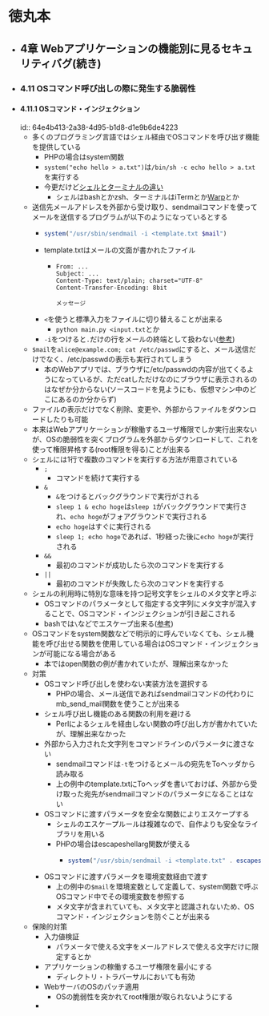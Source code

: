 # 徳丸本
- ## 4章 Webアプリケーションの機能別に見るセキュリティバグ(続き)
- ### 4.11 OSコマンド呼び出しの際に発生する脆弱性
- #### 4.11.1 OSコマンド・インジェクション
  id:: 64e4b413-2a38-4d95-b1d8-d1e9b6de4223
	- 多くのプログラミング言語ではシェル経由でOSコマンドを呼び出す機能を提供している
		- PHPの場合はsystem関数
		- `system("echo hello > a.txt")`は`/bin/sh -c echo hello > a.txt`を実行する
		- 今更だけど[シェルとターミナルの違い](https://zenn.dev/k_log24/articles/582af625164d41)
			- シェルはbashとかzsh、ターミナルはiTermとか[Warp](https://www.warp.dev/)とか
	- 送信先メールアドレスを外部から受け取り、sendmailコマンドを使ってメールを送信するプログラムが以下のようになっているとする
		- ```php
		  system("/usr/sbin/sendmail -i <template.txt $mail")
		  ```
		- template.txtはメールの文面が書かれたファイル
			- ```
			  From: ...
			  Subject: ...
			  Content-Type: text/plain; charset="UTF-8"
			  Content-Transfer-Encoding: 8bit
			  
			  メッセージ
			  ```
		- `<`を使うと標準入力をファイルに切り替えることが出来る
			- `python main.py <input.txt`とか
		- `-i`をつけると`.`だけの行をメールの終端として扱わない([参考](https://fumiyas.github.io/2014/12/13/sendmail.postfix-advent-calendar.html))
	- `$mail`を`alice@example.com; cat /etc/passwd`にすると、メール送信だけでなく、/etc/passwdの表示も実行されてしまう
		- 本のWebアプリでは、ブラウザに/etc/passwdの内容が出てくるようになっているが、ただcatしただけなのにブラウザに表示されるのはなぜか分からない(ソースコードを見ようにも、仮想マシン中のどこにあるのか分からず)
	- ファイルの表示だけでなく削除、変更や、外部からファイルをダウンロードしたりも可能
	- 本来はWebアプリケーションが稼働するユーザ権限でしか実行出来ないが、OSの脆弱性を突くプログラムを外部からダウンロードして、これを使って権限昇格する(root権限を得る)ことが出来る
	- シェルには1行で複数のコマンドを実行する方法が用意されている
		- `;`
			- コマンドを続けて実行する
		- `&`
			- `&`をつけるとバックグラウンドで実行がされる
			- `sleep 1 & echo hoge`は`sleep 1`がバックグラウンドで実行され、`echo hoge`がフォアグラウンドで実行される
			- `echo hoge`はすぐに実行される
			- `sleep 1; echo hoge`であれば、1秒経った後に`echo hoge`が実行される
		- `&&`
			- 最初のコマンドが成功したら次のコマンドを実行する
		- `||`
			- 最初のコマンドが失敗したら次のコマンドを実行する
	- シェルの利用時に特別な意味を持つ記号文字をシェルのメタ文字と呼ぶ
		- OSコマンドのパラメータとして指定する文字列にメタ文字が混入することで、OSコマンド・インジェクションが引き起こされる
		- bashでは`\`などでエスケープ出来る([参考](https://anmino.hatenadiary.org/entry/20090728/1248805534))
	- OSコマンドをsystem関数などで明示的に呼んでいなくても、シェル機能を呼び出せる関数を使用している場合はOSコマンド・インジェクションが可能になる場合がある
		- 本ではopen関数の例が書かれていたが、理解出来なかった
	- 対策
		- OSコマンド呼び出しを使わない実装方法を選択する
			- PHPの場合、メール送信であればsendmailコマンドの代わりにmb_send_mail関数を使うことが出来る
		- シェル呼び出し機能のある関数の利用を避ける
			- Perlによるシェルを経由しない関数の呼び出し方が書かれていたが、理解出来なかった
		- 外部から入力された文字列をコマンドラインのパラメータに渡さない
			- sendmailコマンドは`-t`をつけるとメールの宛先をToヘッダから読み取る
			- 上の例中のtemplate.txtにToヘッダを書いておけば、外部から受け取った宛先がsendmailコマンドのパラメータになることはない
		- OSコマンドに渡すパラメータを安全な関数によりエスケープする
			- シェルのエスケープルールは複雑なので、自作よりも安全なライブラリを用いる
			- PHPの場合はescapeshellarg関数が使える
				- ```php
				  system("/usr/sbin/sendmail -i <template.txt" . escapeshellarg($mail));
				  ```
		- OSコマンドに渡すパラメータを環境変数経由で渡す
			- 上の例中の`$mail`を環境変数として定義して、system関数で呼ぶOSコマンド中でその環境変数を参照する
			- メタ文字が含まれていても、メタ文字と認識されないため、OSコマンド・インジェクションを防ぐことが出来る
	- 保険的対策
		- 入力値検証
			- パラメータで使える文字をメールアドレスで使える文字だけに限定するとか
		- アプリケーションの稼働するユーザ権限を最小にする
			- ディレクトリ・トラバーサルにおいても有効
		- WebサーバのOSのパッチ適用
			- OSの脆弱性を突かれてroot権限が取られないようにする
		-